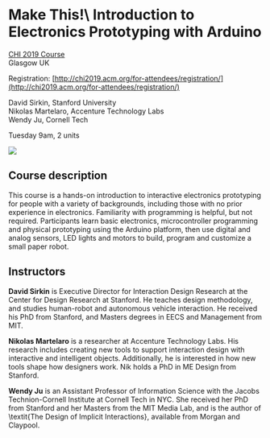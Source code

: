 # Make This!\ Introduction to Electronics Prototyping with Arduino
[CHI 2019 Course](https://chi2019.acm.org/accepted-courses/)\
Glasgow UK

Registration: [http://chi2019.acm.org/for-attendees/registration/](http://chi2019.acm.org/for-attendees/registration/)

David Sirkin, Stanford University\
Nikolas Martelaro, Accenture Technology Labs\
Wendy Ju, Cornell Tech

Tuesday 9am, 2 units

[![](http://img.youtube.com/vi/9QaXRvrc0Y0/0.jpg)](https://youtu.be/9QaXRvrc0Y0 "Make This!")

## Course description
This course is a hands-on introduction to interactive electronics prototyping for people with a variety of backgrounds, including those with no prior experience in electronics. Familiarity with programming is helpful, but not required. Participants learn basic electronics, microcontroller programming and physical prototyping using the Arduino platform, then use digital and analog sensors, LED lights and motors to build, program and customize a small paper robot.

## Instructors

**David Sirkin** is Executive Director for Interaction Design Research at the Center for Design Research at Stanford. He teaches design methodology, and studies human-robot and autonomous vehicle interaction. He received his PhD from Stanford, and Masters degrees in EECS and Management from MIT.

**Nikolas Martelaro** is a researcher at Accenture Technology Labs. His research includes creating new tools to support interaction design with interactive and intelligent objects. Additionally, he is interested in how new tools shape how designers work. Nik holds a PhD in ME Design from Stanford.

**Wendy Ju** is an Assistant Professor of Information Science with the Jacobs Technion-Cornell Institute at Cornell Tech in NYC. She received her PhD from Stanford and her Masters from the MIT Media Lab, and is the author of \textit{The Design of Implicit Interactions}, available from Morgan and Claypool.
